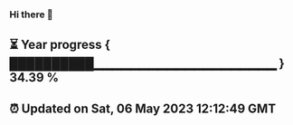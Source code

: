 ### Hi there 👋
⏳ Year progress { ██████████▁▁▁▁▁▁▁▁▁▁▁▁▁▁▁▁▁▁▁▁ } 34.39 %
---
⏰ Updated on Sat, 06 May 2023 12:12:49 GMT
---
